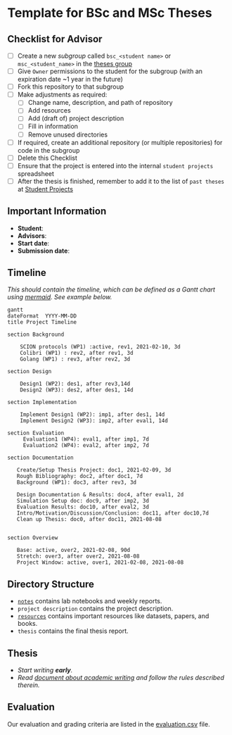 # Template for BSc and MSc Theses

## Checklist for Advisor

- [ ] Create a new *subgroup* called `bsc_<student name>` or `msc_<student_name>` in the [theses group](https://gitlab.inf.ethz.ch/OU-PERRIG/theses)
- [ ] Give `Owner` permissions to the student for the subgroup (with an expiration date ~1 year in the future)
- [ ] Fork this repository to that subgroup
- [ ] Make adjustments as required:
  - [ ] Change name, description, and path of repository
  - [ ] Add resources
  - [ ] Add (draft of) project description
  - [ ] Fill in information
  - [ ] Remove unused directories
- [ ] If required, create an additional repository (or multiple repositories) for code in the subgroup
- [ ] Delete this Checklist
- [ ] Ensure that the project is entered into the internal `student projects` spreadsheet
- [ ] After the thesis is finished, remember to add it to the list of `past theses` at [Student Projects](https://netsec.ethz.ch/projects/)

## Important Information

- **Student**:
- **Advisors**:
- **Start date**:
- **Submission date**:

## Timeline

*This should contain the timeline, which can be defined as a Gantt chart using [mermaid](https://mermaid-js.github.io/mermaid/). See example below.*

```mermaid
gantt
dateFormat  YYYY-MM-DD
title Project Timeline

section Background

    SCION protocols (WP1) :active, rev1, 2021-02-10, 3d
    Colibri (WP1) : rev2, after rev1, 3d
    Golang (WP1) : rev3, after rev2, 3d

section Design

    Design1 (WP2): des1, after rev3,14d
    Design2 (WP3): des2, after des1, 14d

section Implementation

    Implement Design1 (WP2): imp1, after des1, 14d
    Implement Design2 (WP3): imp2, after eval1, 14d

section Evaluation
     Evaluation1 (WP4): eval1, after imp1, 7d
     Evaluation2 (WP4): eval2, after imp2, 7d

section Documentation

   Create/Setup Thesis Project: doc1, 2021-02-09, 3d
   Rough Bibliography: doc2, after doc1, 7d
   Background (WP1): doc3, after rev3, 3d

   Design Documentation & Results: doc4, after eval1, 2d
   Simulation Setup doc: doc9, after imp2, 3d
   Evaluation Results: doc10, after eval2, 3d
   Intro/Motivation/Discussion/Conclusion: doc11, after doc10,7d
   Clean up Thesis: doc0, after doc11, 2021-08-08


section Overview

   Base: active, over2, 2021-02-08, 90d
   Stretch: over3, after over2, 2021-08-08
   Project Window: active, over1, 2021-02-08, 2021-08-08

```

## Directory Structure

- [`notes`](./notes/README.md) contains lab notebooks and weekly reports.
- `project description` contains the project description.
- [`resources`](./notes/README.md) contains important resources like datasets, papers, and books.
- `thesis` contains the final thesis report.

## Thesis

- *Start writing **early**.*
- *Read [document about academic writing](https://cloud.inf.ethz.ch/s/Yc4gjEceJmpS3yP) and follow the rules described therein.*

## Evaluation

Our evaluation and grading criteria are listed in the [evaluation.csv](evaluation.csv) file.
